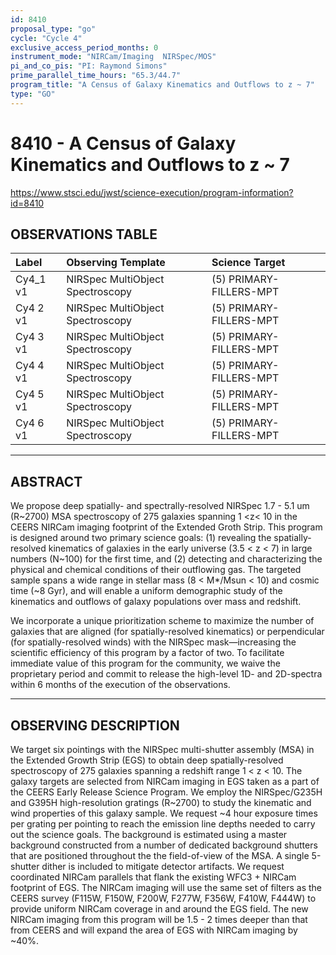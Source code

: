 ```yaml
---
id: 8410
proposal_type: "go"
cycle: "Cycle 4"
exclusive_access_period_months: 0
instrument_mode: "NIRCam/Imaging  NIRSpec/MOS"
pi_and_co_pis: "PI: Raymond Simons"
prime_parallel_time_hours: "65.3/44.7"
program_title: "A Census of Galaxy Kinematics and Outflows to z ~ 7"
type: "GO"
---
```

# 8410 - A Census of Galaxy Kinematics and Outflows to z ~ 7
https://www.stsci.edu/jwst/science-execution/program-information?id=8410
## OBSERVATIONS TABLE
| Label        | Observing Template              | Science Target             |
| :----------- | :------------------------------ | :------------------------- |
| Cy4_1 v1     | NIRSpec MultiObject Spectroscopy | (5) PRIMARY-FILLERS-MPT    |
| Cy4 2 v1     | NIRSpec MultiObject Spectroscopy | (5) PRIMARY-FILLERS-MPT    |
| Cy4 3 v1     | NIRSpec MultiObject Spectroscopy | (5) PRIMARY-FILLERS-MPT    |
| Cy4 4 v1     | NIRSpec MultiObject Spectroscopy | (5) PRIMARY-FILLERS-MPT    |
| Cy4 5 v1     | NIRSpec MultiObject Spectroscopy | (5) PRIMARY-FILLERS-MPT    |
| Cy4 6 v1     | NIRSpec MultiObject Spectroscopy | (5) PRIMARY-FILLERS-MPT    |

---

## ABSTRACT

We propose deep spatially- and spectrally-resolved NIRSpec 1.7 - 5.1 um (R~2700) MSA spectroscopy of 275 galaxies spanning 1 <z< 10 in the CEERS NIRCam imaging footprint of the Extended Groth Strip. This program is designed around two primary science goals: (1) revealing the spatially-resolved kinematics of galaxies in the early universe (3.5 < z < 7) in large numbers (N~100) for the first time, and (2) detecting and characterizing the physical and chemical conditions of their outflowing gas. The targeted sample spans a wide range in stellar mass (8 < M*/Msun < 10) and cosmic time (~8 Gyr), and will enable a uniform demographic study of the kinematics and outflows of galaxy populations over mass and redshift.

We incorporate a unique prioritization scheme to maximize the number of galaxies that are aligned (for spatially-resolved kinematics) or perpendicular (for spatially-resolved winds) with the NIRSpec mask—increasing the scientific efficiency of this program by a factor of two. To facilitate immediate value of this program for the community, we waive the proprietary period and commit to release the high-level 1D- and 2D-spectra within 6 months of the execution of the observations.

---

## OBSERVING DESCRIPTION

We target six pointings with the NIRSpec multi-shutter assembly (MSA) in the Extended Growth Strip (EGS) to obtain deep spatially-resolved spectroscopy of 275 galaxies spanning a redshift range 1 < z < 10. The galaxy targets are selected from NIRCam imaging in EGS taken as a part of the CEERS Early Release Science Program. We employ the NIRSpec/G235H and G395H high-resolution gratings (R~2700) to study the kinematic and wind properties of this galaxy sample. We request ~4 hour exposure times per grating per pointing to reach the emission line depths needed to carry out the science goals. The background is estimated using a master background constructed from a number of dedicated background shutters that are positioned throughout the the field-of-view of the MSA. A single 5-shutter dither is included to mitigate detector artifacts. We request coordinated NIRCam parallels that flank the existing WFC3 + NIRCam footprint of EGS. The NIRCam imaging will use the same set of filters as the CEERS survey (F115W, F150W, F200W, F277W, F356W, F410W, F444W) to provide uniform NIRCam coverage in and around the EGS field. The new NIRCam imaging from this program will be 1.5 - 2 times deeper than that from CEERS and will expand the area of EGS with NIRCam imaging by ~40%.